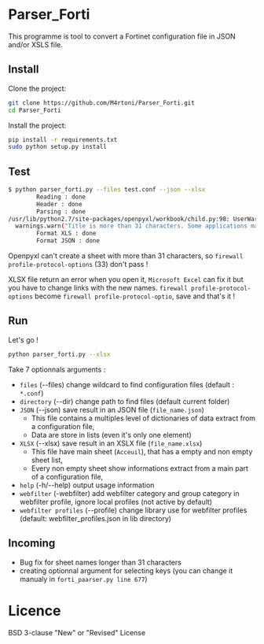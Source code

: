 # Parser_Forti

This programme is tool to convert a Fortinet configuration file in JSON and/or XSLS file.

## Install

Clone the project:
```bash
git clone https://github.com/M4rtoni/Parser_Forti.git
cd Parser_Forti
```
Install the project:
```bash
pip install -r requirements.txt
sudo python setup.py install
```
## Test
```bash
$ python parser_forti.py --files test.conf --json --xlsx
        Reading : done
        Header : done
        Parsing : done
/usr/lib/python2.7/site-packages/openpyxl/workbook/child.py:98: UserWarning: Title is more than 31 characters. Some applications may not be able to read the file
  warnings.warn("Title is more than 31 characters. Some applications may not be able to read the file")
        Format XLS : done
        Format JSON : done
```
Openpyxl can't create a sheet with more than 31 characters, so `firewall profile-protocol-options` (33) don't pass !

XLSX file return an error when you open it, `Microsoft Excel` can fix it but you have to change links with the new names. `firewall profile-protocol-options` become `firewall profile-protocol-optio`, save and that's it !

## Run

Let's go !
```bash
python parser_forti.py --xlsx 
```

Take 7 optionnals arguments :
  - `files` (--files) change wildcard to find configuration files (default : `*.conf`)
  - `directory` (--dir) change path to find files (default current folder)
  - `JSON` (--json) save result in an JSON file (`file_name.json`)
    - This file contains a multiples level of dictionaries of data extract from a configuration file,
    - Data are store in lists (even it's only one element)
  - `XLSX` (--xlsx) save result in an XSLX file (`file_name.xlsx`)
    - This file have main sheet (`Acceuil`), that has a empty and non empty sheet list,
    - Every non empty sheet show informations extract from a main part of a configuration file,
  - `help` (-h/--help) output usage information
  - `webfilter` (-webfilter) add webfilter category and group category in webfilter profile, ignore local profiles (not active by default)
  - `webfilter profiles` (--profile) change library use for webfilter profiles (default: webfilter_profiles.json in lib directory)

## Incoming

  - Bug fix for sheet names longer than 31 characters
  - creating optionnal argument for selecting keys (you can change it manualy in `forti_paarser.py line 677`)

# Licence

BSD 3-clause "New" or "Revised" License
